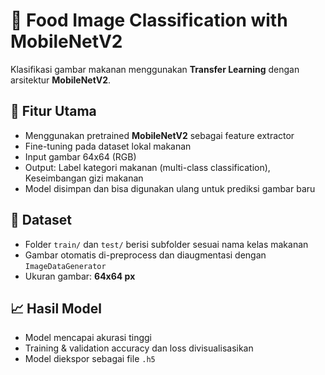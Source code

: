 # 🍔 Food Image Classification with MobileNetV2

Klasifikasi gambar makanan menggunakan **Transfer Learning** dengan arsitektur **MobileNetV2**.

## 🚀 Fitur Utama
- Menggunakan pretrained **MobileNetV2** sebagai feature extractor
- Fine-tuning pada dataset lokal makanan
- Input gambar 64x64 (RGB)
- Output: Label kategori makanan (multi-class classification), Keseimbangan gizi makanan
- Model disimpan dan bisa digunakan ulang untuk prediksi gambar baru

## 🧪 Dataset
- Folder `train/` dan `test/` berisi subfolder sesuai nama kelas makanan
- Gambar otomatis di-preprocess dan diaugmentasi dengan `ImageDataGenerator`
- Ukuran gambar: **64x64 px**

## 📈 Hasil Model
- Model mencapai akurasi tinggi
- Training & validation accuracy dan loss divisualisasikan
- Model diekspor sebagai file `.h5`
